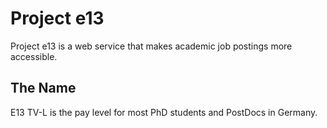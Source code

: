 # Project e13

Project e13 is a web service that makes academic job postings more accessible.

## The Name

E13 TV-L is the pay level for most PhD students and PostDocs in Germany.
